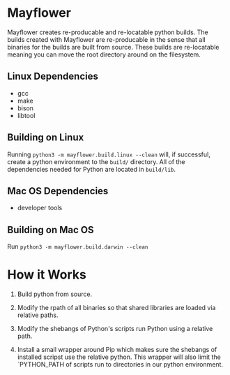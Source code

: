 # Mayflower

Mayflower creates re-producable and re-locatable python builds. The builds
created with Mayflower are re-producable in the sense that all binaries for the
builds are built from source. These builds are re-locatable meaning you can
move the root directory around on the filesystem.

## Linux Dependencies
- gcc
- make
- bison
- libtool

## Building on Linux

Running `python3 -m mayflower.build.linux --clean` will, if successful, create a python
environment to the `build/` directory. All of the dependencies needed for
Python are located in `build/lib`.

## Mac OS Dependencies
- developer tools

## Building on Mac OS

Run `python3 -m mayflower.build.darwin --clean`


# How it Works

1. Build python from source.

2. Modify the rpath of all binaries so that shared libraries are loaded via
   relative paths.

3. Modify the shebangs of Python's scripts run Python using a relative path.

4. Install a small wrapper around Pip which makes sure the shebangs of
   installed scripst use the relative python. This wrapper will also limit the
   `PYTHON_PATH	 of scripts run to directories in our python environment.
